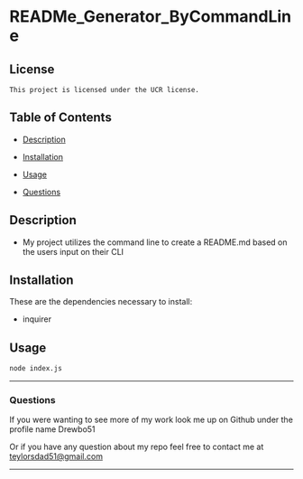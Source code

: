 # READMe_Generator_ByCommandLine

  ## License

    This project is licensed under the UCR license.

  ## Table of Contents

  - [Description](#description)

  - [Installation](#installation)

  - [Usage](#isage)

  - [Questions](#questions)

  ## Description

  * My project utilizes the command line to create a README.md based on the users input on their CLI
  
  ## Installation

  These are the dependencies necessary to install:

  * inquirer

  ## Usage

  ```md
  node index.js
  ```

  ---

  ### Questions
  
  If you were wanting to see more of my work look me up on Github under the profile name Drewbo51

  Or if you have any question about my repo feel free to contact me at teylorsdad51@gmail.com

  ---
